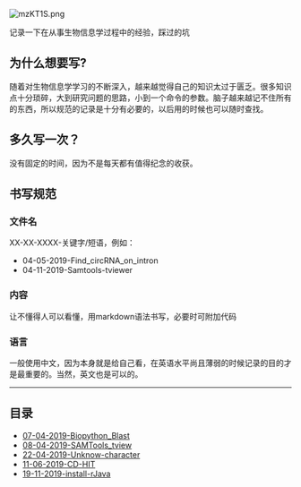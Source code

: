 ![mzKT1S.png](https://s2.ax1x.com/2019/08/31/mzKT1S.png)

记录一下在从事生物信息学过程中的经验，踩过的坑
## 为什么想要写?
随着对生物信息学学习的不断深入，越来越觉得自己的知识太过于匮乏。很多知识点十分琐碎，大到研究问题的思路，小到一个命令的参数。脑子越来越记不住所有的东西，所以规范的记录是十分有必要的，以后用的时候也可以随时查找。
## 多久写一次？
没有固定的时间，因为不是每天都有值得纪念的收获。
## 书写规范
### 文件名
XX-XX-XXXX-关键字/短语，例如：
 - 04-05-2019-Find_circRNA_on_intron
 - 04-11-2019-Samtools-tviewer
### 内容
让不懂得人可以看懂，用markdown语法书写，必要时可附加代码
### 语言
一般使用中文，因为本身就是给自己看，在英语水平尚且薄弱的时候记录的目的才是最重要的。当然，英文也是可以的。
***
## 目录
 - [07-04-2019-Biopython_Blast](https://github.com/PSSUN/Bioinformatics-notes/blob/master/07-04-2019-Biopython_Blast.md)
 - [08-04-2019-SAMTools_tview](https://github.com/PSSUN/Bioinformatics-notes/blob/master/08-04-2019-SAMTools_tview.md)
 - [22-04-2019-Unknow-character](https://github.com/PSSUN/Bioinformatics-notes/blob/master/22-04-2019-Unknow-character.md)
 - [11-06-2019-CD-HIT](https://github.com/PSSUN/Bioinformatics-notes/blob/master/11-06-2019-CD-HIT.md)
 - [19-11-2019-install-rJava](https://github.com/PSSUN/Bioinformatics-notes/blob/master/19-11-2019-install-rJava.md)


